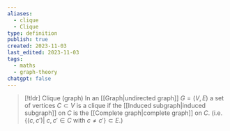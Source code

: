 ```yaml
---
aliases:
  - clique
  - Clique
type: definition
publish: true
created: 2023-11-03
last_edited: 2023-11-03
tags:
  - maths
  - graph-theory
chatgpt: false
---
```

>[!tldr] Clique (graph)
>In an [[Graph|undirected graph]] $G = (V,E)$ a set of vertices $C \subset V$ is a clique if the [[Induced subgraph|induced subgraph]] on $C$ is the [[Complete graph|complete graph]] on $C$. (i.e. $\{(c,c') \vert \ c, c' \in C \mbox{ with } c \not = c'\} \subset E$.)

